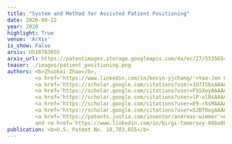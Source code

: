 ```yaml
---
title: "System and Method for Assisted Patient Positioning"
date: 2020-09-22
year: 2020
highlight: True
venue: 'ArXiv'
is_show: False
arxiv: US10783655
arxiv_url: https://patentimages.storage.googleapis.com/4a/ec/27/5535654c9e1208/US10783655.pdf
teaser: ./images/patient_positioning.png
authors: <b>Zhuokai Zhao</b>,
         <a href='https://www.linkedin.com/in/kevin-yjchang/'>Yao-Jen Chang</a>,
         <a href='https://scholar.google.com/citations?user=1U7ISbsAAAAJ'>Ruhan Sa</a>,
         <a href='https://scholar.google.com/citations?user=FSSXeyAAAAAJ'>Kai Ma</a>,
         <a href='https://scholar.google.com/citations?user=lP-ul8sAAAAJ'>Jiangping Wang</a>,
         <a href='https://scholar.google.com/citations?user=E9-rksMAAAAJ'>Vivek Kumar Singh</a>,
         <a href='https://scholar.google.com/citations?user=S2BT6ogAAAAJ'>Terrence Chen</a>,
         <a href='https://patents.justia.com/inventor/andreas-wimmer'>Andreas Wimmer</a>,
         and <a href='https://www.linkedin.com/in/birgi-tamersoy-68ba8b9/?originalSubdomain=de'>Birgi Tamersoy</a>
publication: <b>U.S. Patent No. 10,783,655</b>
---
```

